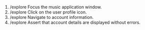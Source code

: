 1. /explore Focus the music application window.
2. /explore Click on the user profile icon.
3. /explore Navigate to account information.
4. /explore Assert that account details are displayed without errors.